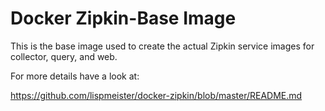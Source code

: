 # Docker Zipkin-Base Image

This is the base image used to create the actual Zipkin service images for
collector, query, and web.

For more details have a look at:

<https://github.com/lispmeister/docker-zipkin/blob/master/README.md>
